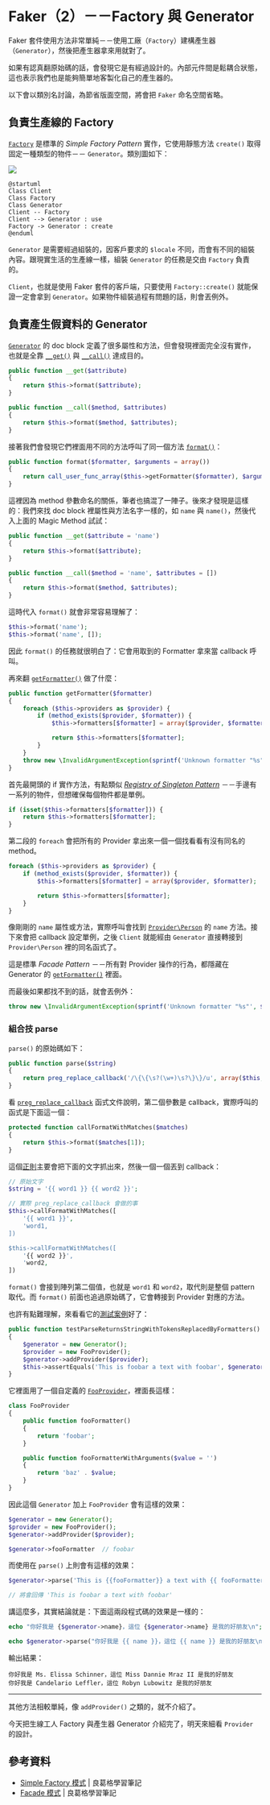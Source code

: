 # Faker（2）－－Factory 與 Generator

Faker 套件使用方法非常單純－－使用工廠（`Factory`）建構產生器（`Generator`），然後把產生器拿來用就對了。

如果有認真翻原始碼的話，會發現它是有經過設計的。內部元件間是鬆耦合狀態，這也表示我們也是能夠簡單地客製化自己的產生器的。

以下會以類別名討論，為節省版面空間，將會把 `Faker` 命名空間省略。

## 負責生產線的 Factory

[`Factory`](https://github.com/fzaninotto/Faker/blob/v1.7.1/src/Faker/Factory.php) 是標準的 *Simple Factory Pattern* 實作，它使用靜態方法 `create()` 取得固定一種類型的物件－－ `Generator`。類別圖如下：

![](http://www.plantuml.com/plantuml/png/SoWkIImgAStDuNBEIImkLd3EoKpDAu5ot1AJI_ABAg4yzzIyrA94e00NH962hYwI2gY87KAPWfL2QN4g5rI90ffKSb5gOaagbqDgNWhGTW00)

```puml
@startuml
Class Client
Class Factory
Class Generator
Client -- Factory
Client --> Generator : use
Factory -> Generator : create
@enduml
```

`Generator` 是需要經過組裝的，因客戶要求的 `$locale` 不同，而會有不同的組裝內容。跟現實生活的生產線一樣，組裝 `Generator` 的任務是交由 `Factory` 負責的。

`Client`，也就是使用 Faker 套件的客戶端，只要使用 `Factory::create()` 就能保證一定會拿到 `Generator`。如果物件組裝過程有問題的話，則會丟例外。

## 負責產生假資料的 Generator

[`Generator`](https://github.com/fzaninotto/Faker/blob/v1.7.1/src/Faker/Generator.php) 的 doc block 定義了很多屬性和方法，但會發現裡面完全沒有實作，也就是全靠 [`__get()`](https://github.com/fzaninotto/Faker/blob/v1.7.1/src/Faker/Generator.php#L266-L269) 與 [`__call()`](https://github.com/fzaninotto/Faker/blob/v1.7.1/src/Faker/Generator.php#L277-L280) 達成目的。

```php
public function __get($attribute)
{
    return $this->format($attribute);
}

public function __call($method, $attributes)
{
    return $this->format($method, $attributes);
}
```

接著我們會發現它們裡面用不同的方法呼叫了同一個方法 [`format()`](https://github.com/fzaninotto/Faker/blob/v1.7.1/src/Faker/Generator.php#L220-L223)：

```php
public function format($formatter, $arguments = array())
{
    return call_user_func_array($this->getFormatter($formatter), $arguments);
}
```

這裡因為 method 參數命名的關係，筆者也搞混了一陣子。後來才發現是這樣的：我們來找 doc block 裡屬性與方法名字一樣的，如 `name` 與 `name()`，然後代入上面的 Magic Method 試試：


```php
public function __get($attribute = 'name')
{
    return $this->format($attribute);
}

public function __call($method = 'name', $attributes = [])
{
    return $this->format($method, $attributes);
}
```

這時代入 `format()` 就會非常容易理解了：

```php
$this->format('name');
$this->format('name', []);
```

因此 `format()` 的任務就很明白了：它會用取到的 Formatter 拿來當 callback 呼叫。

再來翻 [`getFormatter()`](https://github.com/fzaninotto/Faker/blob/v1.7.1/src/Faker/Generator.php#L230-L243) 做了什麼：

```php
public function getFormatter($formatter)
{
    foreach ($this->providers as $provider) {
        if (method_exists($provider, $formatter)) {
            $this->formatters[$formatter] = array($provider, $formatter);

            return $this->formatters[$formatter];
        }
    }
    throw new \InvalidArgumentException(sprintf('Unknown formatter "%s"', $formatter));
}
```

首先最開頭的 if 實作方法，有點類似 [*Registry of Singleton Pattern*]() －－手邊有一系列的物件，但想確保每個物件都是單例。

```php
if (isset($this->formatters[$formatter])) {
    return $this->formatters[$formatter];
}
```

第二段的 `foreach` 會把所有的 Provider 拿出來一個一個找看看有沒有同名的 method。

```php
foreach ($this->providers as $provider) {
    if (method_exists($provider, $formatter)) {
        $this->formatters[$formatter] = array($provider, $formatter);

        return $this->formatters[$formatter];
    }
}
```

像剛剛的 `name` 屬性或方法，實際呼叫會找到 [`Provider\Person`](https://github.com/fzaninotto/Faker/blob/v1.7.1/src/Faker/Provider/Person.php#L47) 的 `name` 方法。接下來會把 callback 設定單例，之後 `Client` 就能經由 `Generator` 直接轉接到 `Provider\Person` 裡的同名函式了。

這是標準 *Facade Pattern* －－所有對 Provider 操作的行為，都隱藏在 Generator 的 [`getFormatter()`](https://github.com/fzaninotto/Faker/blob/v1.7.1/src/Faker/Generator.php#L230-L243) 裡面。

而最後如果都找不到的話，就會丟例外：

```php
throw new \InvalidArgumentException(sprintf('Unknown formatter "%s"', $formatter));
```

### 組合技 parse

`parse()` 的原始碼如下：

```php
public function parse($string)
{
    return preg_replace_callback('/\{\{\s?(\w+)\s?\}\}/u', array($this, 'callFormatWithMatches'), $string);
}
```

看 [`preg_replace_callback`](http://php.net/manual/en/function.preg-replace-callback.php) 函式文件說明，第二個參數是 callback，實際呼叫的函式是下面這一個：

```php
protected function callFormatWithMatches($matches)
{
    return $this->format($matches[1]);
}
```

這個[正則](https://regexper.com/#%2F%5C%7B%5C%7B%5Cs%3F(%5Cw%2B)%5Cs%3F%5C%7D%5C%7D%2F)主要會把下面的文字抓出來，然後一個一個丟到 callback：

```php
// 原始文字
$string = '{{ word1 }} {{ word2 }}';

// 實際 preg_replace_callback 會做的事
$this->callFormatWithMatches([
    '{{ word1 }}',
    'word1,
])

$this->callFormatWithMatches([
    '{{ word2 }}',
    'word2,
])
```

`format()` 會接到陣列第二個值，也就是 `word1` 和 `word2`，取代則是整個 pattern 取代。而 `format()` 前面也追過原始碼了，它會轉接到 Provider 對應的方法。

也許有點難理解，來看看它的[測試案例](https://github.com/fzaninotto/Faker/blob/v1.7.1/test/Faker/GeneratorTest.php#L76-L82)好了：

```php
public function testParseReturnsStringWithTokensReplacedByFormatters()
{
    $generator = new Generator();
    $provider = new FooProvider();
    $generator->addProvider($provider);
    $this->assertEquals('This is foobar a text with foobar', $generator->parse('This is {{fooFormatter}} a text with {{ fooFormatter }}'));
}
```

它裡面用了一個自定義的 [`FooProvider`](https://github.com/fzaninotto/Faker/blob/v1.7.1/test/Faker/GeneratorTest.php#L128-L139)，裡面長這樣：

```php
class FooProvider
{
    public function fooFormatter()
    {
        return 'foobar';
    }

    public function fooFormatterWithArguments($value = '')
    {
        return 'baz' . $value;
    }
}
```

因此這個 `Generator` 加上 `FooProvider` 會有這樣的效果：

```php
$generator = new Generator();
$provider = new FooProvider();
$generator->addProvider($provider);

$generator->fooFormatter  // foobar
```

而使用在 `parse()` 上則會有這樣的效果：

```php
$generator->parse('This is {{fooFormatter}} a text with {{ fooFormatter }}'); 

// 將會回傳 'This is foobar a text with foobar'
```

講這麼多，其實結論就是：下面這兩段程式碼的效果是一樣的：

```php
echo "你好我是 {$generator->name}，這位 {$generator->name} 是我的好朋友\n";

echo $generator->parse("你好我是 {{ name }}，這位 {{ name }} 是我的好朋友\n");
```

輸出結果：

```
你好我是 Ms. Elissa Schinner，這位 Miss Dannie Mraz II 是我的好朋友
你好我是 Candelario Leffler，這位 Robyn Lubowitz 是我的好朋友
```

---

其他方法相較單純，像 `addProvider()` 之類的，就不介紹了。

今天把生線工人 Factory 與產生器 Generator 介紹完了，明天來細看 `Provider` 的設計。

## 參考資料

* [Simple Factory 模式](https://openhome.cc/Gossip/DesignPattern/SimpleFactory.htm) | 良葛格學習筆記
* [Facade 模式](https://openhome.cc/Gossip/DesignPattern/FacadePattern.htm) | 良葛格學習筆記
